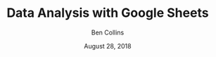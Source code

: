---
date: August 28, 2018
title: Data Analysis with Google Sheets
author: Ben Collins
link: https://courses.benlcollins.com/p/data-analysis-with-google-sheets
description: Do you run a small business and want to use your data to inform your strategy? Learn how to make data-driven decisions in Google Sheets and transform your business! If you'd like to receive a location-based discount for this course, please email Ben.
image: "data-analysis-google-sheets.png"
tags:
- courses
- 'data science'
- 'google sheets'
---
